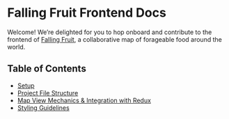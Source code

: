 # Falling Fruit Frontend Docs

Welcome! We’re delighted for you to hop onboard and contribute to the frontend of [Falling Fruit](https://fallingfruit.org/), a collaborative map of forageable food around the world.

## Table of Contents

- [Setup](./setup.md)
- [Project File Structure](./file-structure.md)
- [Map View Mechanics & Integration with Redux](./map-view-redux.md)
- [Styling Guidelines](./styling.md)
